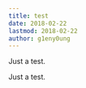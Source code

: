 ```yaml
---
title: test
date: 2018-02-22
lastmod: 2018-02-22
author: g1eny0ung
---
```


Just a test.

<!--more-->

Just a test.
